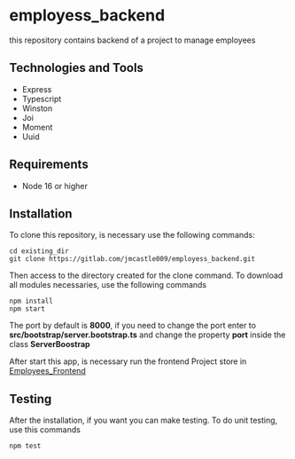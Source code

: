 # employess_backend

this repository contains backend of a project to manage employees

## Technologies  and Tools

- Express 
- Typescript
- Winston
- Joi
- Moment
- Uuid

## Requirements

- Node 16 or higher

## Installation

To clone this repository, is necessary use the following commands:

```
cd existing_dir
git clone https://gitlab.com/jmcastle009/employess_backend.git
```
Then access to the directory created for the clone command.
To download all modules necessaries,  use the following commands 

```
npm install
npm start
```

The port by default is **8000**, if you need to change the port enter to **src/bootstrap/server.bootstrap.ts**
and change the property **port** inside the class **ServerBoostrap**

After start this app, is necessary run the frontend Project store in [Employees_Frontend](https://gitlab.com/jmcastle009/employees_frontend)

## Testing 

After the installation, if you want you can make testing.
To do unit testing, use this commands

```
npm test
```

